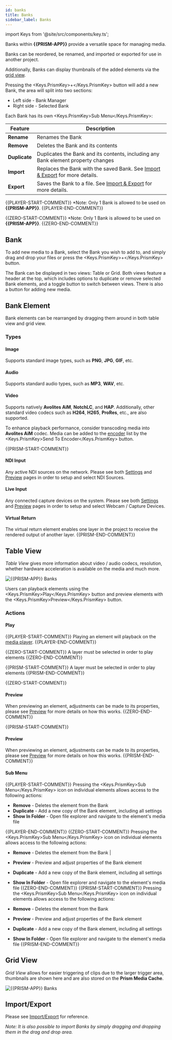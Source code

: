 ```yaml
---
id: banks
title: Banks
sidebar_label: Banks
---
```


import Keys from '@site/src/components/key.ts';

Banks within **{{PRISM-APP}}** provide a versatile space for managing media. 

Banks can be reordered, be renamed, and imported or exported for use in another project. 

Additionally, Banks can display thumbnails of the added elements via the [grid view](./banks#grid-view).

Pressing the <Keys.PrismKey>+</Keys.PrismKey> button will add a new Bank, the area will split into two sections:
- Left side - Bank Manager
- Right side - Selected Bank

Each Bank has its own <Keys.PrismKey>Sub Menu</Keys.PrismKey>:

| Feature | Description |
|--------|--------------|
| **Rename** | Renames the Bank | 
| **Remove**| Deletes the Bank and its contents | 
| **Duplicate**| Duplicates the Bank and its contents, including any Bank element property changes | 
| **Import** | Replaces the Bank with the saved Bank. See [Import & Export](../quick-start/import-export) for more details. | 
| **Export** | Saves the Bank to a file. See [Import & Export](../quick-start/import-export) for more details. | 

{{PLAYER-START-COMMENT}}
*Note: Only 1 Bank is allowed to be used on **{{PRISM-APP}}**.
{{PLAYER-END-COMMENT}}

{{ZERO-START-COMMENT}}
*Note: Only 1 Bank is allowed to be used on **{{PRISM-APP}}**.
{{ZERO-END-COMMENT}}

## Bank

To add new media to a Bank, select the Bank you wish to add to, and simply drag and drop your files or press the <Keys.PrismKey>+</Keys.PrismKey> button.

The Bank can be displayed in two views: Table or Grid. Both views feature a header at the top, which includes options to duplicate or remove selected Bank elements, and a toggle button to switch between views. There is also a button for adding new media.

## Bank Element
Bank elements can be rearranged by dragging them around in both table view and grid view.

### Types

#### Image 

Supports standard image types, such as **PNG**, **JPG**, **GIF**, etc.

#### Audio
Supports standard audio types, such as **MP3**, **WAV**, etc.

#### Video
Supports natively **Avolites AiM**, **NotchLC**, and **HAP**.
Additionally, other standard video codecs such as **H264**, **H265**, **ProRes**, etc., are also supported.

To enhance playback performance, consider transcoding media into **Avolites AiM** codec. Media can be added to the [encoder](../encoder/encoder) list by the <Keys.PrismKey>Send To Encoder</Keys.PrismKey> button. 

{{PRISM-START-COMMENT}}
#### NDI Input
Any active NDI sources on the network.
Please see both [Settings](../settings/settings-inputs) and [Preview](../play/preview) pages in order to setup and select NDI Sources.

#### Live Input
Any connected capture devices on the system.
Please see both [Settings](../settings/settings-inputs) and [Preview](../play/preview) pages in order to setup and select Webcam / Capture Devices.

#### Virtual Return
The virtual return element enables one layer in the project to receive the rendered output of another layer.
{{PRISM-END-COMMENT}}

## Table View

*Table View* gives more information about video / audio codecs, resolution, whether hardware acceleration is available on the media and much more.

![{{PRISM-APP}} Banks](/prismdocs/images/{{PRISM-APP-LOWER}}-table-banks.png)

Users can playback elements using the <Keys.PrismKey>Play</Keys.PrismKey> button and preview elements with the <Keys.PrismKey>Preview</Keys.PrismKey> button.

### Actions

#### Play

{{PLAYER-START-COMMENT}}
Playing an element will playback on the [media player](../play/mediaplayer).
{{PLAYER-END-COMMENT}}

{{ZERO-START-COMMENT}}
A layer must be selected in order to play elements
{{ZERO-END-COMMENT}}

{{PRISM-START-COMMENT}}
A layer must be selected in order to play elements
{{PRISM-END-COMMENT}}

{{ZERO-START-COMMENT}}
#### Preview

When previewing an element, adjustments can be made to its properties, please see [Preview](../play/preview) for more details on how this works.
{{ZERO-END-COMMENT}}

{{PRISM-START-COMMENT}}
#### Preview

When previewing an element, adjustments can be made to its properties, please see [Preview](../play/preview) for more details on how this works.
{{PRISM-END-COMMENT}}

#### Sub Menu
{{PLAYER-START-COMMENT}}
Pressing the <Keys.PrismKey>Sub Menu</Keys.PrismKey> icon on individual elements allows access to the following actions:

- **Remove** - Deletes the element from the Bank
- **Duplicate** - Add a new copy of the Bank element, including all settings
- **Show In Folder** - Open file explorer and navigate to the element's media file

{{PLAYER-END-COMMENT}}
{{ZERO-START-COMMENT}}
Pressing the <Keys.PrismKey>Sub Menu</Keys.PrismKey> icon on individual elements allows access to the following actions:

- **Remove** - Deletes the element from the Bank | 
- **Preview** - Preview and adjust properties of the Bank element
- **Duplicate** - Add a new copy of the Bank element, including all settings
- **Show In Folder** - Open file explorer and navigate to the element's media file
{{ZERO-END-COMMENT}}
{{PRISM-START-COMMENT}}
Pressing the <Keys.PrismKey>Sub Menu</Keys.PrismKey> icon on individual elements allows access to the following actions:

- **Remove** - Deletes the element from the Bank
- **Preview** - Preview and adjust properties of the Bank element
- **Duplicate** - Add a new copy of the Bank element, including all settings
- **Show In Folder** - Open file explorer and navigate to the element's media file
{{PRISM-END-COMMENT}}

## Grid View

*Grid View* allows for easier triggering of clips due to the larger trigger area, thumbnails are shown here and are also stored on the **Prism Media Cache**.

![{{PRISM-APP}} Banks](/prismdocs/images/{{PRISM-APP-LOWER}}-grid-Banks.png)

## Import/Export

Please see [Import/Export](../quick-start/import-export) for reference.

*Note: It is also possible to import Banks by simply dragging and dropping them in the drag and drop area.*